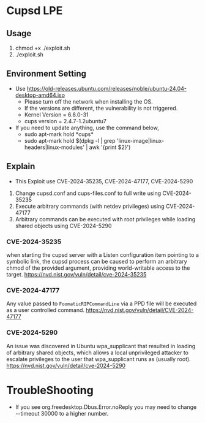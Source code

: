 
# Cupsd LPE
## Usage
1. chmod +x ./exploit.sh
2. ./exploit.sh

## Environment Setting
- Use https://old-releases.ubuntu.com/releases/noble/ubuntu-24.04-desktop-amd64.iso
	- Please turn off the network when installing the OS.
	- If the versions are different, the vulnerability is not triggered.
	- Kernel Version = 6.8.0-31
	- cups version = 2.4.7-1.2ubuntu7
- If you need to update anything, use the command below,
	- sudo apt-mark hold \*cups\*
	- sudo apt-mark hold $(dpkg -l | grep 'linux-image\|linux-headers\|linux-modules' | awk '{print $2}')

## Explain
- This Exploit use CVE-2024-35235, CVE-2024-47177, CVE-2024-5290
1. Change cupsd.conf and cups-files.conf to full write using CVE-2024-35235
2. Execute arbitrary commands (with netdev privileges) using CVE-2024-47177
3. Arbitrary commands can be executed with root privileges while loading shared objects using CVE-2024-5290

### CVE-2024-35235
when starting the cupsd server with a Listen configuration item pointing to a symbolic link, the cupsd process can be caused to perform an arbitrary chmod of the provided argument, providing world-writable access to the target.
https://nvd.nist.gov/vuln/detail/cve-2024-35235

### CVE-2024-47177
Any value passed to `FoomaticRIPCommandLine` via a PPD file will be executed as a user controlled command.
https://nvd.nist.gov/vuln/detail/CVE-2024-47177

### CVE-2024-5290
An issue was discovered in Ubuntu wpa_supplicant that resulted in loading of arbitrary shared objects, which allows a local unprivileged attacker to escalate privileges to the user that wpa_supplicant runs as (usually root).
https://nvd.nist.gov/vuln/detail/cve-2024-5290

# TroubleShooting
- If you see org.freedesktop.Dbus.Error.noReply you may need to change --timeout 30000 to a higher number.